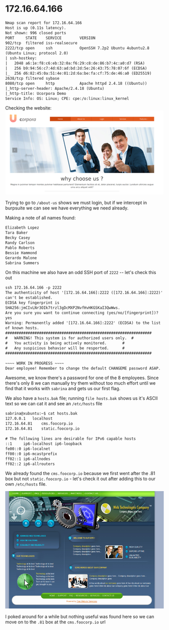 # 172.16.64.166
```
Nmap scan report for 172.16.64.166
Host is up (0.11s latency).
Not shown: 996 closed ports
PORT     STATE    SERVICE        VERSION
902/tcp  filtered iss-realsecure
2222/tcp open     ssh            OpenSSH 7.2p2 Ubuntu 4ubuntu2.8 (Ubuntu Linux; protocol 2.0)
| ssh-hostkey: 
|   2048 a6:1e:f8:c6:eb:32:0a:f6:29:c8:de:86:b7:4c:a0:d7 (RSA)
|   256 b9:94:56:c7:4d:63:ad:bd:2d:5e:26:43:75:78:07:6f (ECDSA)
|_  256 d6:82:45:0a:51:4e:01:2d:6a:be:fa:cf:75:de:46:a0 (ED25519)
2638/tcp filtered sybase
8080/tcp open     http           Apache httpd 2.4.18 ((Ubuntu))
|_http-server-header: Apache/2.4.18 (Ubuntu)
|_http-title: Ucorpora Demo
Service Info: OS: Linux; CPE: cpe:/o:linux:linux_kernel
```
Checking the website:
![ucorpora](ucorpora.png)

Trying to go to `/about-us` shows we must login, but if we intercept in burpsuite we can see we have everything we need already.

Making a note of all names found:
```
Elizabeth Lopez
Tara Baker
Becky Casey
Randy Carlson
Pablo Roberts
Bessie Hammond
Gerardo Malone
Sabrina Summers
```

On this machine we also have an odd SSH port of `2222` -- let's check this out
```
ssh 172.16.64.166 -p 2222
The authenticity of host '[172.16.64.166]:2222 ([172.16.64.166]:2222)' can't be established.
ECDSA key fingerprint is SHA256:jmCIvLNr3OIk7trzl3gDcMXP2NvfHvHKGSKaI3QwWws.
Are you sure you want to continue connecting (yes/no/[fingerprint])? yes
Warning: Permanently added '[172.16.64.166]:2222' (ECDSA) to the list of known hosts.
#################################################################
#	WARNING! This system is for authorized users only.	#
#	You activity is being actively monitored.		#
#	Any suspicious behavior will be resported.		#
#################################################################

~~~~ WORK IN PROGRESS ~~~~
Dear employee! Remember to change the default CHANGEME password ASAP.
```

Awesome, we know there's a password for one of the 8 employees. Since there's only 8 we can manually try them without too much effort until we find that it works with `sabrina` and gets us our first flag.

We also have a `hosts.bak` file; running `file hosts.bak` shows us it's ASCII text so we can cat it and see an `/etc/hosts` file
```
sabrina@xubuntu:~$ cat hosts.bak 
127.0.0.1	localhost
172.16.64.81	cms.foocorp.io
172.16.64.81    static.foocorp.io

# The following lines are desirable for IPv6 capable hosts
::1     ip6-localhost ip6-loopback
fe00::0 ip6-localnet
ff00::0 ip6-mcastprefix
ff02::1 ip6-allnodes
ff02::2 ip6-allrouters
```

We already found the `cms.foocorp.io` because we first went after the .81 box but not `static.foocorp.io` - let's check it out after adding this to our own `/etc/hosts` file. 

![static](static.png)

I poked around for a while but nothing useful was found here so we can move on to the `.81` box at the `cms.foocorp.io` url